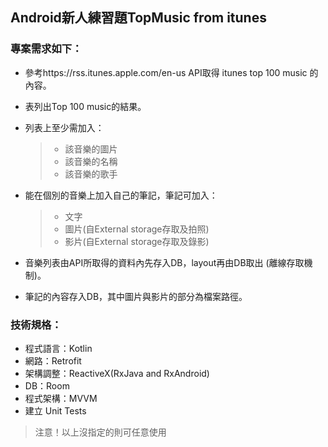 ## Android新人練習題TopMusic from itunes

### 專案需求如下：
+ 參考https://rss.itunes.apple.com/en-us API取得 itunes top 100 music 的內容。

+ 表列出Top 100 music的結果。

+ 列表上至少需加入：
   > + 該音樂的圖片<br>
   > + 該音樂的名稱<br>
   > + 該音樂的歌手

+ 能在個別的音樂上加入自己的筆記，筆記可加入： 
   > + 文字<br>
   > + 圖片(自External storage存取及拍照)<br>
   > + 影片(自External storage存取及錄影)<br>

+ 音樂列表由API所取得的資料內先存入DB，layout再由DB取出 (離線存取機制)。
+ 筆記的內容存入DB，其中圖片與影片的部分為檔案路徑。


### 技術規格：
+ 程式語言：Kotlin
+ 網路：Retrofit
+ 架構調整：ReactiveX(RxJava and RxAndroid)
+ DB：Room
+ 程式架構：MVVM
+ 建立 Unit Tests

> 注意！以上沒指定的則可任意使用
